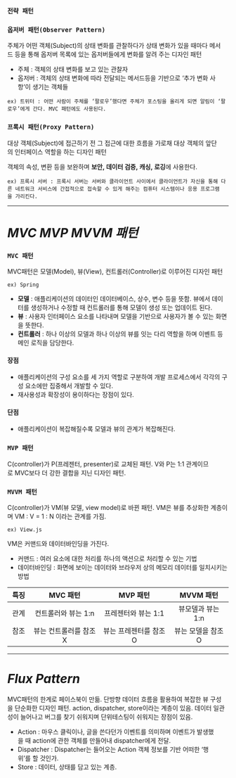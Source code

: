 ### `전략 패턴`


### `옵저버 패턴(Observer Pattern)`

주체가 어떤 객체(Subject)의 상태 변화를 관찰하다가 상태 변화가 있을 때마다 메서드 등을 통해 옵저버 목록에 있는 옵저버들에게 변화를 알려 주는 디자인 패턴

* 주체 : 객체의 상태 변화를 보고 있는 관찰자
* 옵저버 : 객체의 상태 변화에 따라 전달되는 메서드등을 기반으로 ‘추가 변화 사항’이 생기는 객체들

`ex) 트위터 : 어떤 사람이 주체를 ‘팔로우’했다면 주체가 포스팅을 올리게 되면 알림이 ‘팔로우’에게 간다. MVC 패턴에도 사용된다.`


### `프록시 패턴(Proxy Pattern)`

대상 객체(Subject)에 접근하기 전 그 접근에 대한 흐름을 가로채 대상 객체의 앞단의 인터페이스 역할을 하는 디자인 패턴

객체의 속성, 변환 등을 보완하며 **보안, 데이터 검증, 캐싱, 로깅**에 사용한다. 

`ex) 프록시 서버 : 프록시 서버는 서버와 클라이언트 사이에서 클라이언트가 자신을 통해 다른 네트워크 서비스에 간접적으로 접속할 수 있게 해주는 컴퓨터 시스템이나 응용 프로그램을 가리킨다.`

---

# _MVC MVP MVVM 패턴_

### `MVC 패턴`

MVC패턴은 모델(Model), 뷰(View), 컨트롤러(Controller)로 이루어진 디자인 패턴

`ex) Spring`

* **모델** : 애플리케이션의 데이터인 데이터베이스, 상수, 변수 등을 뜻함. 뷰에서 데이터를 생성하거나 수정할 때 컨트롤러를 통해 모델이 생성 또는 업데이트 된다.
* **뷰** : 사용자 인터페이스 요소를 나타내며 모델을 기반으로 사용자가 볼 수 있는 화면을 뜻한다.
* **컨트롤러** : 하나 이상의 모델과 하나 이상의 뷰를 잇는 다리 역할을 하며 이벤트 등 메인 로직을 담당한다.

#### 장점

* 애플리케이션의 구성 요소를 세 가지 역할로 구분하여 개발 프로세스에서 각각의 구성 요소에만 집중해서 개발할 수 있다.
* 재사용성과 확장성이 용이하다는 장점이 있다.

#### 단점

* 애플리케이션이 복잡해질수록 모델과 뷰의 관계가 복잡해진다.

### `MVP 패턴`

C(controller)가 P(프레젠터, presenter)로 교체된 패턴. V와 P는 1:1 관계이므로 MVC보다 더 강한 결합을 지닌 디자인 패턴.

### `MVVM 패턴`

C(controller)가 VM(뷰 모델, view model)로 바뀐 패턴. VM은 뷰를 추상화한 계층이며 VM : V = 1 : N 이라는 관계를 가짐. 

`ex) View.js`

VM은 커맨드와 데이터바인딩을 가진다.

* 커맨드 : 여러 요소에 대한 처리를 하나의 액션으로 처리할 수 있는 기법
* 데이터바인딩 : 화면에 보이는 데이터와 브라우저 상의 메모리 데이터를 일치시키는 방법

| 특징 | MVC 패턴 | MVP 패턴 | MVVM 패턴 |
|:---:|:---:|:---:|:---:|
| 관계 | 컨트롤러와 뷰는 1:n | 프레젠터와 뷰는 1:1 | 뷰모델과 뷰는 1:n |
| 참조 &nbsp;| 뷰는 컨트롤러를 참조 X | 뷰는 프레젠터를 참조 O | 뷰는 모델을 참조 O |

---

# _Flux Pattern_

MVC패턴의 한계로 페이스북이 만듦. 단방향 데이터 흐름을 활용하여 복잡한 뷰 구성을 단순화한 디자인 패턴. action, dispatcher, store이라는 계층이 있음. 데이터 일관성이 늘어나고 버그를 찾기 쉬워지며 단위테스팅이 쉬워지는 장점이 있음.

* Action : 마우스 클릭이나, 글을 쓴다던가 이벤트를 의미하며 이벤트가 발생했을 때 action에 관한 객체를 만들어내 dispatcher에게 전달.
* Dispatcher : Dispatcher는 들어오는 Action 객체 정보를 기반 어떠한 ‘행위’를 할 것인가.
* Store : 데이터, 상태를 담고 있는 계층.

